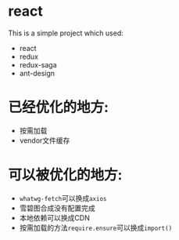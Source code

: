 # react
This is a simple project which used:
- react
- redux
- redux-saga
- ant-design

# 已经优化的地方:
- 按需加载
- vendor文件缓存

# 可以被优化的地方:
- `whatwg-fetch`可以换成`axios`
- 雪碧图合成没有配置完成
- 本地依赖可以换成CDN
- 按需加载的方法`require.ensure`可以换成`import()`

